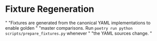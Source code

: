 # Fixture Regeneration

"
        "Fixtures are generated from the canonical YAML implementations to enable golden
"
        "master comparisons. Run `poetry run python scripts/prepare_fixtures.py` whenever
"
        "the YAML sources change.
"
        